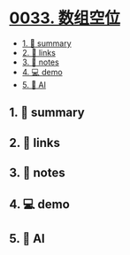 # [0033. 数组空位](https://github.com/Tdahuyou/html-css-js/tree/main/0033.%20%E6%95%B0%E7%BB%84%E7%A9%BA%E4%BD%8D)


<!-- region:toc -->
- [1. 📝 summary](#1--summary)
- [2. 🔗 links](#2--links)
- [3. 📒 notes](#3--notes)
- [4. 💻 demo](#4--demo)
- [5. 🤖 AI](#5--ai)
<!-- endregion:toc -->

## 1. 📝 summary

## 2. 🔗 links
## 3. 📒 notes
## 4. 💻 demo
## 5. 🤖 AI
